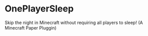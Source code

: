 # OnePlayerSleep
Skip the night in Minecraft without requiring all players to sleep! (A Minecraft Paper Pluggin)
